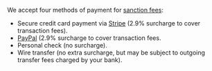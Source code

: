 We accept four methods of payment for <a target="_blank" href="https://santabarbarachannelswim.org/fees">sanction fees</a>:

- Secure credit card payment via <a target="_blank" href="http://stripe.com">Stripe</a> (2.9% surcharge to cover transaction fees).
- <a target="_blank" href="http://paypal.com">PayPal</a> (2.9% surcharge to cover transaction fees.
- Personal check (no surcharge).
- Wire transfer (no extra surcharge, but may be subject to outgoing transfer fees charged by your bank).

